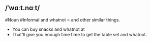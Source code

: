 ## /ˈwɑːt.nɑːt/  
#Noun #Informal 
and whatnot = and other similar things.

- You can buy snacks and whatnot at 
- That'll give you enough time time to get the table set and whatnot.